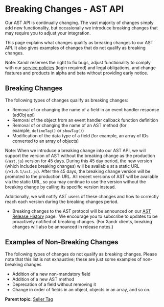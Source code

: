 # Breaking Changes - AST API

<div class="body">

Our AST API is continually changing. The vast majority of changes simply
add new functionality, but occasionally we introduce breaking
changes that may require you to adjust your integration.

This page explains what changes qualify as breaking changes to our AST
API. It also gives examples of changes that do not qualify as breaking
changes.

<div class="note">

<span class="notetitle">Note:</span> <span class="ph">Xandr</span>
reserves the right to fix bugs, adjust functionality to comply with our
<a href="https://wiki.xandr.com/display/policies" class="xref"
target="_blank">service policies</a> (login required) and legal
obligations, and change features and products in alpha and beta without
providing early notice.

</div>

<div class="section">

## Breaking Changes

The following types of changes qualify as breaking changes:

- Removal of or changing the name of a field in an event handler
  response (adObj api)
- Removal of the object from an event handler callback function
  definition
- Removal of or changing the name of an AST method (for
  example, `defineTag()` or `showTag()`)
- Modification of the data type of a field (for example, an array of IDs
  converted to an array of objects)

<div class="note">

<span class="notetitle">Note:</span> When we introduce a breaking change
into our AST API, we will support the version of AST without the
breaking change as the production (`/ast.js`) version for 45 days.
During this 45 day period, the new version (which includes breaking
changes) will be available at a static URL (`/v1.0.1/ast.js`). After the
45 days, the breaking change version will be promoted to the production
URL. All recent versions of AST will be available via the static URL, so
you may continue to use the version without the breaking change by
calling its specific version instead.

</div>

Additionally, we will notify AST users of these changes and how to
correctly reach each version during the breaking changes period.

- Breaking changes to the AST protocol will be announced on
  our <a href="ast-release-history.html" class="xref">AST Release History</a> page.
   We encourage you to subscribe to updates to be proactively notified
  of breaking changes. (For <span class="ph">Xandr</span> clients,
  breaking changes will also be announced in release notes.)

</div>

<div class="section">

## Examples of Non-Breaking Changes

The following types of changes do not qualify as breaking changes.
Please note that this list is not exhaustive; these are just some
examples of non-breaking changes.

- Addition of a new non-mandatory field
- Addition of a new AST method
- Deprecation of a field without removing it 
- Change in order of fields in an object, objects in an array, and so
  on.

</div>

</div>

<div class="related-links">

<div class="familylinks">

<div class="parentlink">

**Parent topic:**
<a href="../seller-tag/seller-tag.html" class="link">Seller Tag</a>

</div>

</div>

</div>
